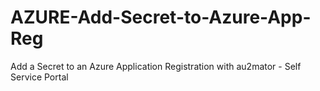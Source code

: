 # AZURE-Add-Secret-to-Azure-App-Reg
Add a Secret to an Azure Application Registration with au2mator - Self Service Portal
